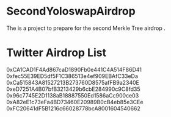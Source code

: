 # SecondYoloswapAirdrop
The is a project to prepare for the second Merkle Tree airdrop .

# Twitter Airdrop List 
0xCA1CAD1F4Ad867caD1890Fb0e441C4A514F86D41
0xfec55E39ED5df5F1C386513e4ef909EBAfC33eDa
0xCa515843A81527213B273760D8575afFB9a2340E
0xeD7251A4B07bfB3213429b6cbE284990c9C8fd35
0x96c7745E2D1138aB18887550Ed1586aCc900ce03
0xA82eE1c73eFa4BD73460E20989B0cB4eb85e3CEe
0xFC20641dF5B1216c66028778bcA8001604540662
